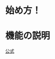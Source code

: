 # 始め方！

# 機能の説明
[公式](https://michaelnthiessen.com/create-beautiful-pdfs-with-html-css-and-markdown#introduction-to-paperback-my-custom-pdf-tool)
